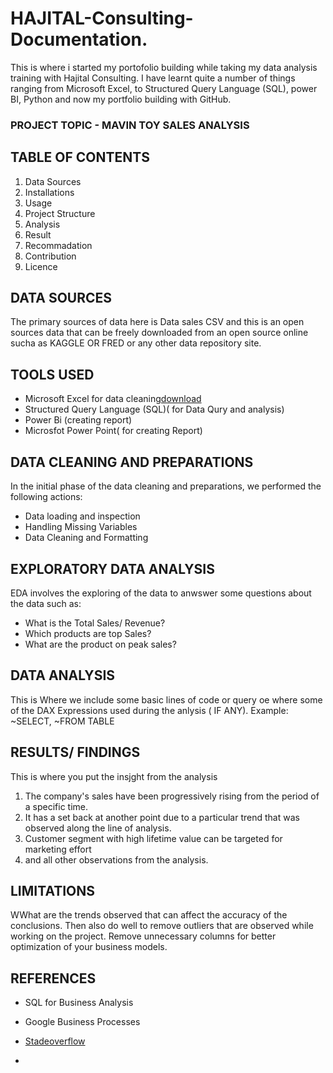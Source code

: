 # HAJITAL-Consulting-Documentation.

This is where i started my portofolio building while taking my data analysis training with Hajital Consulting.
I have learnt quite a number of things ranging from Microsoft Excel, to Structured Query Language (SQL), power BI, Python and now my portfolio building with GitHub.

### PROJECT TOPIC - MAVIN TOY SALES ANALYSIS

## TABLE OF CONTENTS

1. Data Sources
2. Installations
3. Usage
4. Project Structure
5. Analysis
6. Result
7. Recommadation
8. Contribution
9. Licence

## DATA SOURCES

The primary sources of data here is Data sales CSV and this is an open sources data that can be freely downloaded from an open source online sucha as KAGGLE OR FRED or any other data repository site.

## TOOLS USED

- Microsoft Excel for data cleaning[download](link)
- Structured Query Language (SQL)( for Data Qury and analysis)
- Power Bi (creating report)
- Microsfot Power Point( for creating Report)

## DATA CLEANING AND PREPARATIONS

In the initial phase of the data cleaning and preparations, we performed the following actions:

- Data loading and inspection
- Handling Missing Variables
- Data Cleaning and Formatting

## EXPLORATORY DATA ANALYSIS

EDA involves the exploring of the data to anwswer some questions about the data such as:

- What is the Total Sales/ Revenue?
- Which products are top Sales?
- What are the product on peak sales?

## DATA ANALYSIS

This is Where we include some basic lines of code or query oe where some of the DAX Expressions used during the anlysis ( IF ANY).
Example:
~SELECT,
~FROM TABLE

## RESULTS/ FINDINGS

This is where you put the insjght from the analysis
1. The company's sales have been progressively rising from the period of a specific time.
2. It has a set back at another point due to a particular trend that was observed along the line of analysis.
3. Customer segment with high lifetime value can be targeted for marketing effort
4. and all other observations from the analysis.

## LIMITATIONS

WWhat are the trends observed that can affect the accuracy of the conclusions.
Then also do well to remove outliers that are observed while working on the project.
Remove unnecessary columns for better optimization of your business models.

## REFERENCES

- SQL for Business Analysis
- Google Business Processes
- [Stadeoverflow](link)


- 
